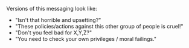 Versions of this messaging look like:
- "Isn't that horrible and upsetting?"
- "These policies/actions against this other group of people is cruel!"
- "Don't you feel bad for X,Y,Z?"
- "You need to check your own privileges / moral failings."
